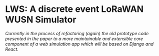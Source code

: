 # LWS: A discrete event LoRaWAN WUSN Simulator

*Currently in the process of refactoring (again) the old prototype code presented in the paper to a more maintainable and extensible core component of a web simulation app which will be based on Django and React.*